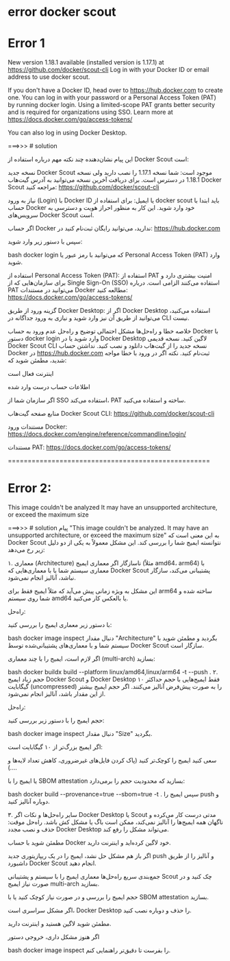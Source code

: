 # error docker scout

# Error 1

New version 1.18.1 available (installed version is 1.17.1) at https://github.com/docker/scout-cli
Log in with your Docker ID or email address to use docker scout.

If you don't have a Docker ID, head over to https://hub.docker.com to
create one. You can log in with your password or a Personal Access Token (PAT)
by running docker login.
Using a limited-scope PAT grants better security and is required for organizations
using SSO. Learn more at https://docs.docker.com/go/access-tokens/

You can also log in using Docker Desktop.


===>>> # solution

این پیام نشان‌دهنده چند نکته مهم درباره استفاده از Docker Scout است:

نسخه جدید Docker Scout موجود است:
شما نسخه 1.17.1 را نصب دارید ولی نسخه 1.18.1 در دسترس است. برای دریافت آخرین نسخه می‌توانید به آدرس گیت‌هاب Docker Scout مراجعه کنید:
https://github.com/docker/scout-cli

نیاز به ورود (Login) با Docker ID یا ایمیل:
برای استفاده از docker scout باید ابتدا با حساب Docker خود وارد شوید. این کار به منظور احراز هویت و دسترسی به سرویس‌های Docker Scout است.

اگر حساب Docker ندارید، می‌توانید رایگان ثبت‌نام کنید در:
https://hub.docker.com

سپس با دستور زیر وارد شوید:

bash
docker login
که می‌توانید با رمز عبور یا Personal Access Token (PAT) وارد شوید.

استفاده از Personal Access Token (PAT):
استفاده از PAT امنیت بیشتری دارد و برای سازمان‌هایی که از Single Sign-On (SSO) استفاده می‌کنند الزامی است.
درباره PAT می‌توانید در مستندات Docker مطالعه کنید:
https://docs.docker.com/go/access-tokens/

گزینه ورود از طریق Docker Desktop:
اگر از Docker Desktop استفاده می‌کنید، می‌توانید از طریق آن نیز وارد شوید و نیازی به ورود جداگانه در CLI نیست.

خلاصه خطا و راه‌حل‌ها
مشکل احتمالی	توضیح و راه‌حل
عدم ورود به حساب Docker	با دستور docker login وارد شوید یا در Docker Desktop لاگین کنید.
نسخه قدیمی Docker Scout CLI	نسخه جدید را از گیت‌هاب دانلود و نصب کنید.
نداشتن حساب Docker	در https://hub.docker.com ثبت‌نام کنید.
نکته
اگر در ورود با خطا مواجه شدید، مطمئن شوید که:

اینترنت فعال است

اطلاعات حساب درست وارد شده

اگر سازمان شما از SSO استفاده می‌کند، PAT ساخته و استفاده می‌کنید.

منابع
صفحه گیت‌هاب Docker Scout CLI: https://github.com/docker/scout-cli

مستندات ورود Docker: https://docs.docker.com/engine/reference/commandline/login/

مستندات PAT: https://docs.docker.com/go/access-tokens/


===================================================

# Error 2:

This image couldn't be analyzed
It may have an unsupported architecture, or exceed the maximum size


===>>> # solution
پیام "This image couldn't be analyzed. It may have an unsupported architecture, or exceed the maximum size" به این معنی است که Docker Scout نتوانسته ایمیج شما را بررسی کند. این مشکل معمولاً به یکی از دو دلیل زیر رخ می‌دهد:

۱. معماری (Architecture) ناسازگار
اگر معماری ایمیج (مثلاً amd64، arm64) با معماری سیستم شما یا با معماری‌هایی که Docker Scout پشتیبانی می‌کند، سازگار نباشد، آنالیز انجام نمی‌شود.

این مشکل به ویژه زمانی پیش می‌آید که مثلاً ایمیج فقط برای arm64 ساخته شده و شما روی سیستم amd64 یا بالعکس کار می‌کنید.

راه‌حل:

با دستور زیر معماری ایمیج را بررسی کنید:

bash
docker image inspect <image-name>
دنبال مقدار "Architecture" بگردید و مطمئن شوید با سیستم شما و با معماری‌های پشتیبانی‌شده توسط Docker Scout سازگار است.

اگر لازم است، ایمیج را با چند معماری (multi-arch) بسازید:

bash
docker buildx build --platform linux/amd64,linux/arm64 -t <image-name> --push .
۲. حجم زیاد ایمیج
Docker Scout و Docker Desktop فقط ایمیج‌هایی با حجم حداکثر ۱۰ گیگابایت (uncompressed) را به صورت پیش‌فرض آنالیز می‌کنند. اگر حجم ایمیج بیشتر از این مقدار باشد، آنالیز انجام نمی‌شود.

راه‌حل:

حجم ایمیج را با دستور زیر بررسی کنید:

bash
docker image inspect <image-name>
دنبال مقدار "Size" بگردید.

اگر ایمیج بزرگ‌تر از ۱۰ گیگابایت است:

سعی کنید ایمیج را کوچک‌تر کنید (پاک کردن فایل‌های غیرضروری، کاهش تعداد لایه‌ها و ...).

یا ایمیج را با SBOM attestation بسازید که محدودیت حجم را برمی‌دارد:

bash
docker build --provenance=true --sbom=true -t <image-name> .
سپس ایمیج را push و دوباره آنالیز کنید.

۳. سایر راه‌حل‌ها و نکات
اگر Docker Desktop یا Scout مدتی درست کار می‌کرده و ناگهان همه ایمیج‌ها را آنالیز نمی‌کند، ممکن است باگ یا مشکل کش باشد.
راه‌حل موقت: حذف و نصب مجدد Docker Desktop می‌تواند مشکل را رفع کند.

مطمئن شوید با حساب Docker خود لاگین کرده‌اید و اینترنت دارید.

اگر باز هم مشکل حل نشد، ایمیج را در یک ریپازیتوری جدید push و آنالیز را از طریق داشبورد Docker Scout انجام دهید.

جمع‌بندی سریع راه‌حل‌ها
معماری ایمیج را با سیستم و پشتیبانی Scout چک کنید و در صورت نیاز ایمیج multi-arch بسازید.

حجم ایمیج را بررسی و در صورت نیاز کوچک کنید یا با SBOM attestation بسازید.

اگر مشکل سراسری است، Docker Desktop را حذف و دوباره نصب کنید.

مطمئن شوید لاگین هستید و اینترنت دارید.

اگر هنوز مشکل داری، خروجی دستور

bash
docker image inspect <image-name>
را بفرست تا دقیق‌تر راهنمایی کنم.
